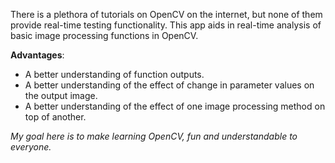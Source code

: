 There is a plethora of tutorials on OpenCV on the internet, but none of them provide real-time testing functionality. This app aids in real-time analysis of basic image processing functions in OpenCV.

**Advantages**:
*	A better understanding of function outputs.
*	A better understanding of the effect of change in parameter values on the output image.
*	A better understanding of the effect of one image processing method on top of another.

*My goal here is to make learning OpenCV, fun and understandable to everyone.*

